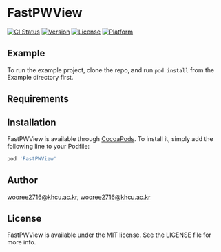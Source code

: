 # FastPWView

[![CI Status](https://img.shields.io/travis/wooree2716@khcu.ac.kr/FastPWView.svg?style=flat)](https://travis-ci.org/wooree2716@khcu.ac.kr/FastPWView)
[![Version](https://img.shields.io/cocoapods/v/FastPWView.svg?style=flat)](https://cocoapods.org/pods/FastPWView)
[![License](https://img.shields.io/cocoapods/l/FastPWView.svg?style=flat)](https://cocoapods.org/pods/FastPWView)
[![Platform](https://img.shields.io/cocoapods/p/FastPWView.svg?style=flat)](https://cocoapods.org/pods/FastPWView)

## Example

To run the example project, clone the repo, and run `pod install` from the Example directory first.

## Requirements

## Installation

FastPWView is available through [CocoaPods](https://cocoapods.org). To install
it, simply add the following line to your Podfile:

```ruby
pod 'FastPWView'
```

## Author

wooree2716@khcu.ac.kr, wooree2716@khcu.ac.kr

## License

FastPWView is available under the MIT license. See the LICENSE file for more info.
